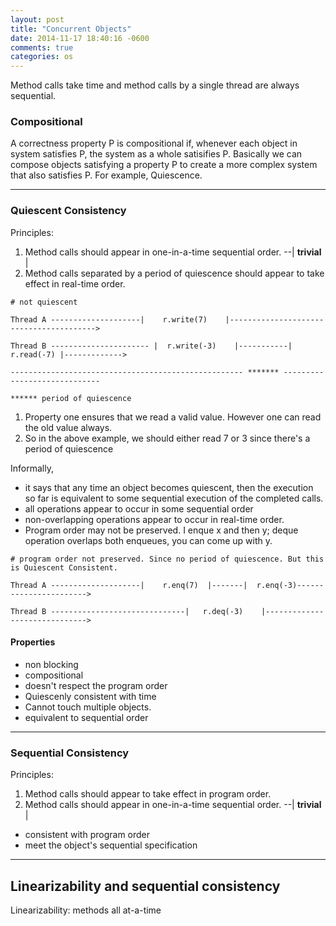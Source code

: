 ```yaml
---
layout: post
title: "Concurrent Objects"
date: 2014-11-17 18:40:16 -0600
comments: true
categories: os
---
```


Method calls take time and method calls by a single thread are always sequential.

### Compositional
A correctness property P is compositional if, whenever each object in system satisfies P, the system as a whole satisifies P. Basically we can compose objects satisfying a property P to create a more complex system that also satisfies P. For example, Quiescence.

---

### Quiescent Consistency

Principles:

1. Method calls should appear in one-in-a-time sequential order. --| **trivial** |
2. Method calls separated by a period of quiescence should appear to take effect in real-time order.

<!-- more -->
```
# not quiescent

Thread A --------------------|    r.write(7)    |---------------------------------------->

Thread B ---------------------- |  r.write(-3)    |-----------| r.read(-7) |------------->

---------------------------------------------------- ******* -----------------------------

****** period of quiescence
```

1. Property one ensures that we read a valid value. However one can read the old value always.
2. So in the above example, we should either read 7 or 3 since there's a period of quiescence


Informally,

- it says that any time an object becomes quiescent, then the execution so far is equivalent to some sequential execution of the completed calls.
- all operations appear to occur in some sequential order
- non-overlapping operations appear to occur in real-time order.
- Program order may not be preserved. I enque x and then y; deque operation overlaps both enqueues, you can come up with y.

```
# program order not preserved. Since no period of quiescence. But this is Quiescent Consistent.

Thread A --------------------|    r.enq(7)  |-------|  r.enq(-3)----------------------->

Thread B ------------------------------|   r.deq(-3)    |------------------------------>
```

#### Properties

- non blocking
- compositional
- doesn't respect the program order
- Quiescenly consistent with time
- Cannot touch multiple objects.
- equivalent to sequential order

---

### Sequential Consistency

Principles:

1. Method calls should appear to take effect in program order.
2. Method calls should appear in one-in-a-time sequential order. --| **trivial** |

- consistent with program order
- meet the object's sequential specification

---

Linearizability and sequential consistency
---

Linearizability: methods all at-a-time
